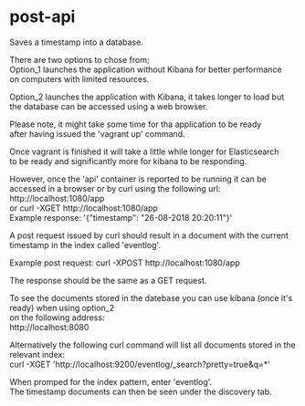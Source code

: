 # post-api
Saves a timestamp into a database.

There are two options to chose from;  
Option_1 launches the application without Kibana for better performance  
on computers with limited resources.

Option_2 launches the application with Kibana, it takes longer to load but  
the database can be accessed using a web browser.

Please note, it might take some time for tha application to be ready  
after having issued the 'vagrant up' command.  

Once vagrant is finished it will take a little while longer for Elasticsearch  
to be ready and significantly more for kibana to be responding.  

However, once the 'api' container is reported to be running it can be  
accessed in a browser or by curl using the following url:  
http://localhost:1080/app  
or curl -XGET http://localhost:1080/app  
Example response: '{"timestamp": "26-08-2018 20:20:11"}'

A post request issued by curl should result in a document with the current  
timestamp in the index called 'eventlog'.

Example post request:
curl -XPOST http://localhost:1080/app  

The response should be the same as a GET request.

To see the documents stored in the datebase you can use kibana (once it's ready) when using option_2   
on the following address:  
http://localhost:8080

Alternatively the following curl command will list all documents stored in the relevant index:  
curl -XGET 'http://localhost:9200/eventlog/_search?pretty=true&q=*'  

When promped for the index pattern, enter 'eventlog'.  
The timestamp documents can then be seen under the discovery tab.

